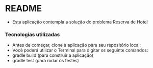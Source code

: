 # README #

* Esta aplicação contempla a solução do problema Reserva de Hotel

### Tecnologias utilizadas ###

* Antes de começar, clone a aplicação para seu repositório local;
* Você poderá utilizar o Terminal para digitar os seguinte comandos:
* gradle build (para construir a aplicação)
* gradle test (para rodar os testes)